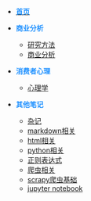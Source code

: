 
* [**<font color="dodgerblue">首页</font>**](README.md)

* **<font color="dodgerblue">商业分析</font>**
    * [研究方法](../商业分析/1、调查方法.md)
    * [商业分析](商业分析/a、问题转变为行动.md)

* **<font color="dodgerblue">消费者心理</font>**
    * [心理学](心理学/1学习和记忆.md)
    <!-- * [商学理论](商学/README.md) -->

* **<font color="dodgerblue">其他笔记</font>**
    * [杂记](其他笔记/杂记.md)
    * [markdown相关](/其他笔记/markdown.md)
    * [html相关](/其他笔记/html.md)
    * [python相关](/其他笔记/python.md)
    * [正则表达式](/其他笔记/正则表达式)
    * [爬虫相关](/其他笔记/爬虫基础.md)
    * [scrapy爬虫基础](其他笔记/scrapy爬虫基础.md)
    * [jupyter notebook](其他笔记/jupyter_notebook.md)


    

<!-- * [心理学](心理学/README.md)
* [商学](商学/README.md)
* [商业分析](商业分析/1、信息处理.md) -->


